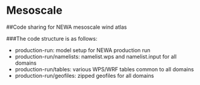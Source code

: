 # Mesoscale
##Code sharing for NEWA mesoscale wind atlas

###The code structure is as follows:

- production-run: model setup for NEWA production run
- production-run/namelists: namelist.wps and namelist.input for all domains
- production-run/tables: various WPS/WRF tables common to all domains
- production-run/geofiles: zipped geofiles for all domains

